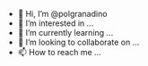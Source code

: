 - 👋 Hi, I’m @polgranadino
- 👀 I’m interested in ...
- 🌱 I’m currently learning ...
- 💞️ I’m looking to collaborate on ...
- 📫 How to reach me ...

<!---
polgranadino/polgranadino is a ✨ special ✨ repository because its `README.md` (this file) appears on your GitHub profile.
You can click the Preview link to take a look at your changes.
--->
